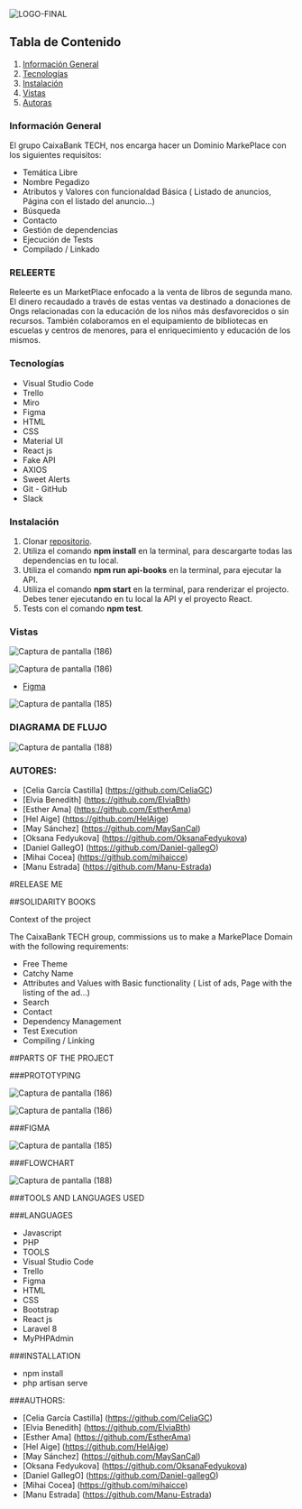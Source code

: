 ![LOGO-FINAL](https://user-images.githubusercontent.com/116894398/220902273-c037c5fb-59ce-41cf-8f00-503e21372b23.png)

## Tabla de Contenido
1. [Información General](#Info-General)
2. [Tecnologías](#Tecnologías)
3. [Instalación](#Instalación)
4. [Vistas](#Vistas)
5. [Autoras](#Autoras)


### Información General

El grupo CaixaBank TECH, nos encarga hacer un Dominio MarkePlace con los siguientes requisitos:
- Temática Libre
- Nombre Pegadizo
- Atributos y Valores con funcionaldad Básica ( Listado de anuncios, Página con el listado del anuncio...)
- Búsqueda
- Contacto
- Gestión de dependencias
- Ejecución de Tests
- Compilado / Linkado

### RELEERTE

Releerte es un MarketPlace enfocado a la venta de libros de segunda mano.
El dinero recaudado a través de estas ventas va destinado a donaciones de Ongs relacionadas con la educación de los niños más desfavorecidos o sin recursos.
También colaboramos en el equipamiento de bibliotecas en escuelas y centros de menores, para el enriquecimiento y educación de los mismos.


### Tecnologías
- Visual Studio Code
- Trello
- Miro
- Figma
- HTML
- CSS
- Material UI
- React js
- Fake API
- AXIOS
- Sweet Alerts
- Git - GitHub
- Slack



### Instalación
1. Clonar [repositorio](https://github.com/HackF5Equipo10/releerte).
2. Utiliza el comando <strong>npm install</strong> en la terminal, para descargarte todas las dependencias en tu local.
3. Utiliza el comando <strong>npm run api-books</strong> en la terminal, para ejecutar la API.
4. Utiliza el comando <strong>npm start</strong> en la terminal, para renderizar el projecto.
Debes tener ejecutando en tu local la API y el proyecto React.
5. Tests con el comando <strong>npm test</strong>. 



###  Vistas


![Captura de pantalla (186)](https://user-images.githubusercontent.com/116894398/220854482-4ba4ba32-1b3a-4236-92ef-ceb9b6c289b9.png)


![Captura de pantalla (186)](https://user-images.githubusercontent.com/116894398/220854591-8a970647-1727-4a46-99a7-8feeb8116110.png)


- [Figma](https://www.figma.com/file/5GmAf7RU2kgx6R98ziE2Jm/ReLeerte?node-id=0%3A1&t=E8mfbBSeBy2SelRx-0)


![Captura de pantalla (185)](https://user-images.githubusercontent.com/116894398/220854782-1a717cba-08bd-4383-8f73-81e59af75d26.png)

### DIAGRAMA DE FLUJO




![Captura de pantalla (188)](https://user-images.githubusercontent.com/116894398/220854939-aed8532c-c7ac-4ba7-b0c1-fefed89d3b78.png)








### AUTORES:
- [Celia García Castilla] (https://github.com/CeliaGC)
- [Elvia Benedith] (https://github.com/ElviaBth)
- [Esther Ama] (https://github.com/EstherAma)
- [Hel Aige] (https://github.com/HelAige)
- [May Sánchez] (https://github.com/MaySanCal)
- [Oksana Fedyukova] (https://github.com/OksanaFedyukova)
- [Daniel GallegO] (https://github.com/Daniel-gallegO)
- [Mihai Cocea] (https://github.com/mihaicce)
- [Manu Estrada] (https://github.com/Manu-Estrada)




#RELEASE ME


##SOLIDARITY BOOKS

Context of the project

The CaixaBank TECH group, commissions us to make a MarkePlace Domain with the following requirements:

- Free Theme
- Catchy Name
- Attributes and Values with Basic functionality ( List of ads, Page with the listing of the ad...)
- Search
- Contact
- Dependency Management
- Test Execution
- Compiling / Linking


##PARTS OF THE PROJECT

###PROTOTYPING

![Captura de pantalla (186)](https://user-images.githubusercontent.com/116894398/220854482-4ba4ba32-1b3a-4236-92ef-ceb9b6c289b9.png)

![Captura de pantalla (186)](https://user-images.githubusercontent.com/116894398/220854591-8a970647-1727-4a46-99a7-8feeb8116110.png)

###FIGMA

![Captura de pantalla (185)](https://user-images.githubusercontent.com/116894398/220854782-1a717cba-08bd-4383-8f73-81e59af75d26.png)

###FLOWCHART

![Captura de pantalla (188)](https://user-images.githubusercontent.com/116894398/220854939-aed8532c-c7ac-4ba7-b0c1-fefed89d3b78.png)

###TOOLS AND LANGUAGES USED

###LANGUAGES

- Javascript
- PHP
- TOOLS
- Visual Studio Code
- Trello
- Figma
- HTML
- CSS
- Bootstrap
- React js
- Laravel 8
- MyPHPAdmin


###INSTALLATION
- npm install
- php artisan serve


###AUTHORS:
- [Celia García Castilla] (https://github.com/CeliaGC)
- [Elvia Benedith] (https://github.com/ElviaBth)
- [Esther Ama] (https://github.com/EstherAma)
- [Hel Aige] (https://github.com/HelAige)
- [May Sánchez] (https://github.com/MaySanCal)
- [Oksana Fedyukova] (https://github.com/OksanaFedyukova)
- [Daniel GallegO] (https://github.com/Daniel-gallegO)
- [Mihai Cocea] (https://github.com/mihaicce)
- [Manu Estrada] (https://github.com/Manu-Estrada)
